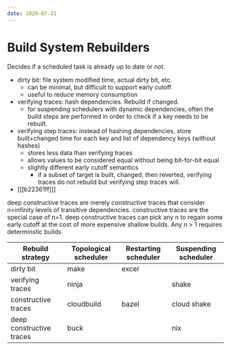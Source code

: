 ```yaml
---
date: 2020-07-31
---
```


# Build System Rebuilders

Decides if a scheduled task is already up to date or not.

- dirty bit: file system modified time, actual dirty bit, etc.
  - can be minimal, but difficult to support early cutoff
  - useful to reduce memory consumption
- verifying traces: hash dependencies. Rebuild if changed.
  - for suspending schedulers with dynamic dependencies, often the build steps are performed in order to check if a key needs to be rebuilt.
- verifying step traces: instead of hashing dependencies, store built+changed time for each key and list of dependency keys (without hashes)
  - stores less data than verifying traces
  - allows values to be considered equal without being bit-for-bit equal
  - slightly different early cutoff semantics
    - if a subset of target is built, changed, then reverted, verifying traces do not rebuild but verifying step traces will.
- [[[b22361ff]]]

deep constructive traces are merely constructive traces that consider n=infinity levels of transitive dependencies.
constructive traces are the special case of n=1.
deep constructive traces can pick any n to regain some early cutoff at the cost of more expensive shallow builds.
Any n > 1 requires determinstic builds

| Rebuild strategy         | Topological scheduler | Restarting scheduler | Suspending scheduler |
| ------------------------ | --------------------- | -------------------- | -------------------- |
| dirty bit                | make                  | excel                |                      |
| verifying traces         | ninja                 |                      | shake                |
| constructive traces      | cloudbuild            | bazel                | cloud shake          |
| deep constructive traces | buck                  |                      | nix                  |
